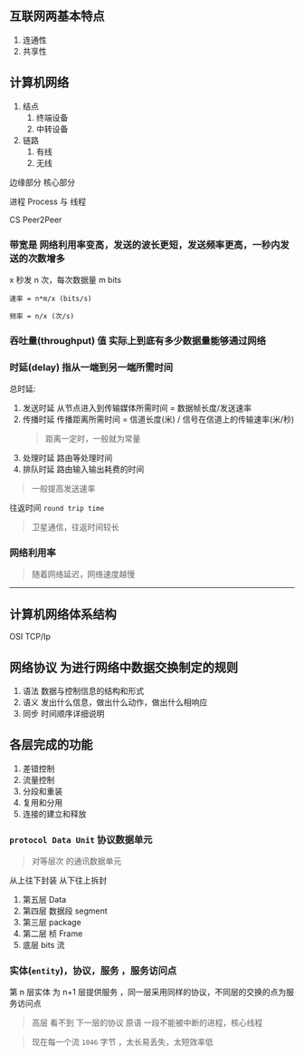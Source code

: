 
## 互联网两基本特点
1. 连通性
2. 共享性

## 计算机网络
1. 结点
    1. 终端设备
    2. 中转设备
2. 链路
    1. 有线
    2. 无线

边缘部分
核心部分

进程 Process 与
线程

CS
Peer2Peer

### 带宽是 网络利用率变高，发送的波长更短，发送频率更高，一秒内发送的次数增多

x 秒发 n 次，每次数据量 m bits

    速率 = n*m/x (bits/s)

    频率 = n/x (次/s)

### 吞吐量(throughput) 值 **实际**上到底有多少数据量能够通过网络

### 时延(delay) 指从一端到另一端所需时间

总时延: 
1. 发送时延 从节点进入到传输媒体所需时间 = 数据帧长度/发送速率
2. 传播时延 传播距离所需时间  = 信道长度(米) / 信号在信道上的传输速率(米/秒)  
    > 距离一定时，一般就为常量
3. 处理时延 路由等处理时间
4. 排队时延 路由输入输出耗费的时间

> 一般提高发送速率

 往返时间 `round trip time`
> 卫星通信，往返时间较长

### 网络利用率 
> 随着网络延迟，网络速度越慢


----------------------

## 计算机网络体系结构
OSI TCP/Ip

## 网络协议  为进行网络中数据交换制定的规则
1. 语法 数据与控制信息的结构和形式
2. 语义 发出什么信息，做出什么动作，做出什么相响应
3. 同步 时间顺序详细说明

## 各层完成的功能
1. 差错控制
2. 流量控制
3. 分段和重装
4. 复用和分用
5. 连接的建立和释放

### `protocol Data Unit` 协议数据单元
> 对等层次 的通讯数据单元

从上往下封装  从下往上拆封
1. 第五层 Data
2. 第四层 数据段 segment
3. 第三层 package
4. 第二层 桢 Frame
5. 底层 bits 流

### 实体(`entity`)，协议，服务 ，服务访问点
第 n 层实体 为 n+1 层提供服务 ，同一层采用同样的协议，不同层的交换的点为服务访问点
> 高层 看不到 下一层的协议
> 原语 一段不能被中断的进程，核心线程

> 现在每一个流 `1046` 字节 ，太长易丢失，太短效率低